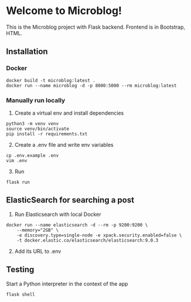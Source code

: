 # Welcome to Microblog!

This is the Microblog project with Flask backend. Frontend is in Bootstrap, HTML.


## Installation
### Docker
```
docker build -t microblog:latest .
docker run --name microblog -d -p 8000:5000 --rm microblog:latest
```

### Manually run locally
1. Create a virtual env and install dependencies
```
python3 -m venv venv
source venv/bin/activate
pip install -r requirements.txt
```

2. Create a .env file and write env variables
```
cp .env.example .env
vim .env
```

3. Run
```
flask run
```

## ElasticSearch for searching a post

1. Run Elasticsearch with local Docker
```
docker run --name elasticsearch -d --rm -p 9200:9200 \
    --memory="2GB" \
    -e discovery.type=single-node -e xpack.security.enabled=false \
    -t docker.elastic.co/elasticsearch/elasticsearch:9.0.3
```
2. Add its URL to .env


## Testing
Start a Python interpreter in the context of the app
```
flask shell
```
